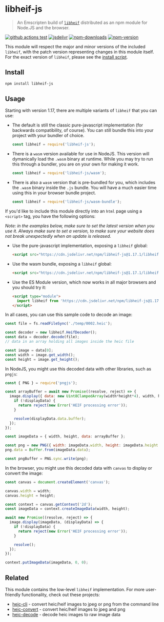 # libheif-js

> An Emscripten build of [`libheif`](https://github.com/strukturag/libheif) distributed as an npm module for Node.JS and the browser.

[![github actions test][github-actions-test.svg]][github-actions-test.link]
[![jsdelivr][jsdelivr.svg]][jsdelivr.link]
[![npm-downloads][npm-downloads.svg]][npm.link]
[![npm-version][npm-version.svg]][npm.link]

[github-actions-test.link]: https://github.com/catdad-experiments/libheif-js/actions?query=workflow%3ACI
[github-actions-test.svg]: https://github.com/catdad-experiments/libheif-js/actions/workflows/ci.yml/badge.svg
[npm-downloads.svg]: https://img.shields.io/npm/dm/libheif-js.svg
[npm.link]: https://www.npmjs.com/package/libheif-js
[npm-version.svg]: https://img.shields.io/npm/v/libheif-js.svg
[jsdelivr.svg]: https://img.shields.io/jsdelivr/npm/hm/libheif-js?color=bd33a4
[jsdelivr.link]: https://www.jsdelivr.com/package/npm/libheif-js

This module will respect the major and minor versions of the included `libheif`, with the patch version representing changes in this module itself. For the exact version of `libheif`, please see the [install script](scripts/install.js).

## Install

```bash
npm install libheif-js
```

## Usage

Starting with version 1.17, there are multiple variants of `libheif` that you can use:

* The default is still the classic pure-javascript implementation (for backwards compatibility, of course). You can still bundle this into your project with your bundler of choice.
  ```js
  const libheif = require('libheif-js');
  ```
* There is a `wasm` version available for use in NodeJS. This version will dymanically load the `.wasm` binary at runtime. While you may try to run this through a bundler, you are on your own for making it work.
  ```js
  const libheif = require('libheif-js/wasm');
  ```
* There is also a `wasm` version that is pre-bundled for you, which includes the `.wasm` binary inside the `.js` bundle. You will have a much easier time using this in your browser bundle project.
  ```js
  const libheif = require('libheif-js/wasm-bundle');
  ```

If you'd like to include this module directly into an `html` page using a `<script>` tag, you have the following options:

_Note: in the examples below, make sure to set the latest version when you use it. Always make sure to set a version, to make sure your website does not break unexpectedly when an update is released._

* Use the pure-javascript implementation, exposing a `libheif` global:
  ```html
  <script src="https://cdn.jsdelivr.net/npm/libheif-js@1.17.1/libheif/libheif.js"></script>
  ```
* Use the wasm bundle, exposing a `libheif` global:
  ```html
  <script src="https://cdn.jsdelivr.net/npm/libheif-js@1.17.1/libheif-wasm/libheif-bundle.js"></script>
  ```
* Use the ES Module version, which now works in all major browsers and you should try it:
  ```html
  <script type="module">
    import libheif from 'https://cdn.jsdelivr.net/npm/libheif-js@1.17.1/libheif-wasm/libheif-bundle.mjs';
  </script>
  ```

In all cases, you can use this sample code to decode an image:

```js
const file = fs.readFileSync('./temp/0002.heic');

const decoder = new libheif.HeifDecoder();
const data = decoder.decode(file);
// data in an array holding all images inside the heic file

const image = data[0];
const width = image.get_width();
const height = image.get_height();
```

In NodeJS, you might use this decoded data with other libraries, such as `pngjs`:

```js
const { PNG } = require('pngjs');

const arrayBuffer = await new Promise((resolve, reject) => {
  image.display({ data: new Uint8ClampedArray(width*height*4), width, height }, (displayData) => {
    if (!displayData) {
      return reject(new Error('HEIF processing error'));
    }

    resolve(displayData.data.buffer);
  });
});

const imageData = { width, height, data: arrayBuffer };

const png = new PNG({ width: imageData.width, height: imageData.height });
png.data = Buffer.from(imageData.data);

const pngBuffer = PNG.sync.write(png);
```

In the browser, you might use this decoded data with `canvas` to display or convert the image:

```js
const canvas = document.createElement('canvas');

canvas.width = width;
canvas.height = height;

const context = canvas.getContext('2d');
const imageData = context.createImageData(width, height);

await new Promise((resolve, reject) => {
  image.display(imageData, (displayData) => {
    if (!displayData) {
      return reject(new Error('HEIF processing error'));
    }

    resolve();
  });
});

context.putImageData(imageData, 0, 0);
```

## Related

This module contains the low-level `libheif` implementation. For more user-friendly functionality, check out these projects:

* [heic-cli](https://github.com/catdad-experiments/heic-cli) - convert heic/heif images to jpeg or png from the command line
* [heic-convert](https://github.com/catdad-experiments/heic-convert) - convert heic/heif images to jpeg and png
* [heic-decode](https://github.com/catdad-experiments/heic-decode) - decode heic images to raw image data

